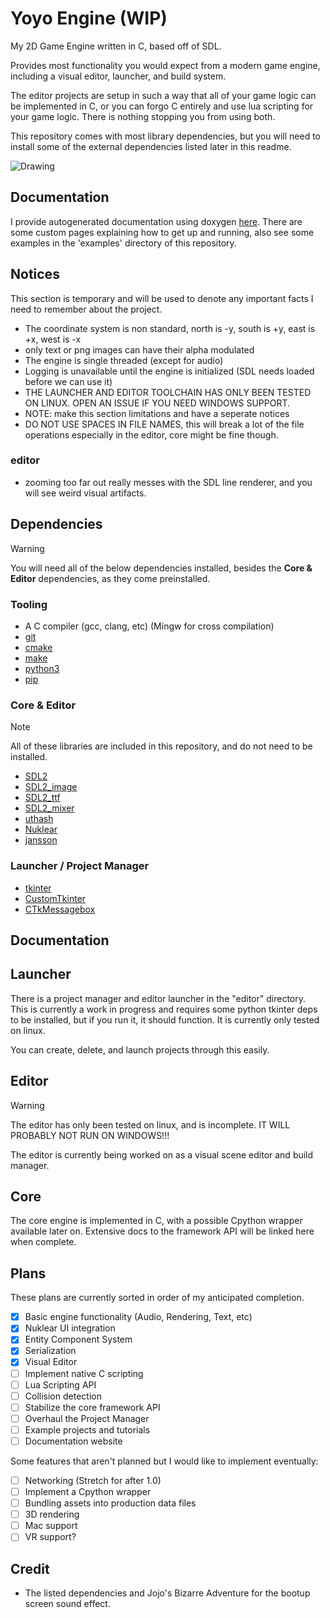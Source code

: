 # Yoyo Engine (WIP)

My 2D Game Engine written in C, based off of SDL.

Provides most functionality you would expect from a modern game engine, including a visual editor, launcher, and build system.

The editor projects are setup in such a way that all of your game logic can be implemented in C, or you can forgo C entirely and use lua scripting for your game logic. There is nothing stopping you from using both.

This repository comes with most library dependencies, but you will need to install some of the external dependencies listed later in this readme.

![Drawing](https://github.com/Yoyolick/SCDG/assets/43967290/f98545d1-c4ba-419e-a674-da436f591d23)

## Documentation

I provide autogenerated documentation using doxygen [here](https://yoyolick.github.io/yoyoengine).
There are some custom pages explaining how to get up and running, also see some examples in the 'examples' directory of this repository.

## Notices

This section is temporary and will be used to denote any important facts I need to remember about the project.

- The coordinate system is non standard, north is -y, south is +y, east is +x, west is -x
- only text or png images can have their alpha modulated
- The engine is single threaded (except for audio)
- Logging is unavailable until the engine is initialized (SDL needs loaded before we can use it)
- THE LAUNCHER AND EDITOR TOOLCHAIN HAS ONLY BEEN TESTED ON LINUX. OPEN AN ISSUE IF YOU NEED WINDOWS SUPPORT.
- NOTE: make this section limitations and have a seperate notices
- DO NOT USE SPACES IN FILE NAMES, this will break a lot of the file operations especially in the editor, core might be fine though.

### editor

- zooming too far out really messes with the SDL line renderer, and you will see weird visual artifacts.

## Dependencies

> [!WARNING]  
> You will need all of the below dependencies installed, besides the **Core & Editor** dependencies, as they come preinstalled.

### Tooling

- A C compiler (gcc, clang, etc) (Mingw for cross compilation)
- [git](https://git-scm.com/)
- [cmake](https://cmake.org/)
- [make](https://www.gnu.org/software/make/)
- [python3](https://www.python.org/)
- [pip](https://pypi.org/project/pip/)

### Core & Editor

> [!NOTE]  
> All of these libraries are included in this repository, and do not need to be installed.

- [SDL2](https://www.libsdl.org/)
- [SDL2_image](https://www.libsdl.org/projects/SDL_image/)
- [SDL2_ttf](https://www.libsdl.org/projects/SDL_ttf/)
- [SDL2_mixer](https://www.libsdl.org/projects/SDL_mixer/)
- [uthash](https://github.com/troydhanson/uthash)
- [Nuklear](https://github.com/Immediate-Mode-UI/Nuklear)
- [jansson](https://github.com/akheron/jansson)

### Launcher / Project Manager

- [tkinter](https://docs.python.org/3/library/tkinter.html)
- [CustomTkinter](https://customtkinter.tomschimansky.com/)
- [CTkMessagebox](https://github.com/Akascape/CTkMessagebox)

## Documentation

## Launcher

There is a project manager and editor launcher in the "editor" directory. This is currently a work in progress and requires some python tkinter deps to be installed, but if you run it, it should function. It is currently only tested on linux.

You can create, delete, and launch projects through this easily.

## Editor

> [!WARNING]  
> The editor has only been tested on linux, and is incomplete. IT WILL PROBABLY NOT RUN ON WINDOWS!!!

The editor is currently being worked on as a visual scene editor and build manager.

## Core

The core engine is implemented in C, with a possible Cpython wrapper available later on. Extensive docs to the framework API will be linked here when complete.

## Plans

These plans are currently sorted in order of my anticipated completion.

- [X] Basic engine functionality (Audio, Rendering, Text, etc)
- [X] Nuklear UI integration
- [x] Entity Component System
- [X] Serialization
- [X] Visual Editor
- [ ] Implement native C scripting
- [ ] Lua Scripting API
- [ ] Collision detection
- [ ] Stabilize the core framework API
- [ ] Overhaul the Project Manager
- [ ] Example projects and tutorials
- [ ] Documentation website

Some features that aren't planned but I would like to implement eventually:

- [ ] Networking (Stretch for after 1.0)
- [ ] Implement a Cpython wrapper
- [ ] Bundling assets into production data files
- [ ] 3D rendering
- [ ] Mac support
- [ ] VR support?

## Credit

- The listed dependencies and Jojo's Bizarre Adventure for the bootup screen sound effect.
